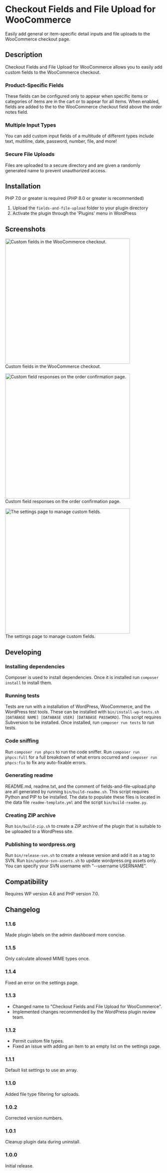<!-- This file is generated by bin/build-readme.py -->

# Checkout Fields and File Upload for WooCommerce

Easily add general or item-specific detail inputs and file uploads to the WooCommerce checkout page.

## Description

Checkout Fields and File Upload for WooCommerce allows you to easily add custom fields to the WooCommerce checkout.

### Product-Specific Fields

These fields can be configured only to appear when specific items or categories of items are in the cart or to appear for all items. When enabled, fields are added to the to the WooCommerce checkout field above the order notes field.

### Multiple Input Types

You can add custom input fields of a multitude of different types include text, multiline, date, password, number, file, and more!

### Secure File Uploads

Files are uploaded to a secure directory and are given a randomly generated name to prevent unauthorized access.

## Installation

PHP 7.0 or greater is required (PHP 8.0 or greater is recommended)

1. Upload the `fields-and-file-upload` folder to your plugin directory
2. Activate the plugin through the \'Plugins\' menu in WordPress

## Screenshots

<p>
<img src="assets/screenshot-1.png" width="400px" alt="Custom fields in the WooCommerce checkout.">
<br>Custom fields in the WooCommerce checkout.
</p>

<p>
<img src="assets/screenshot-2.png" width="400px" alt="Custom field responses on the order confirmation page.">
<br>Custom field responses on the order confirmation page.
</p>

<p>
<img src="assets/screenshot-3.png" width="400px" alt="The settings page to manage custom fields.">
<br>The settings page to manage custom fields.
</p>

## Developing

### Installing dependencies

Composer is used to install dependencies. Once it is installed run `composer install` to install them.

### Running tests

Tests are run with a installation of WordPress, WooCommerce, and the WordPress test tools. These can be installed with `bin/install-wp-tests.sh [DATABASE NAME] [DATABASE USER] [DATABASE PASSWORD]`. This script requires Subversion to be installed. Once installed, run `composer run tests` to run tests.

### Code sniffing

Run `composer run phpcs` to run the code sniffer. Run `composer run phpcs:full` for a full breakdown of what errors occurred and `composer run phpcs:fix` to fix any auto-fixable errors.

### Generating readme

README.md, readme.txt, and the comment of fields-and-file-upload.php are all generated by running `bin/build-readme.sh`. This script requires Python and PIP to be installed. The data to populate these files is located in the data file `readme-template.yml` and the script `bin/build-readme.py`.

### Creating ZIP archive

Run `bin/build-zip.sh` to create a ZIP archive of the plugin that is suitable to be uploaded to a WordPress site.

### Publishing to wordpress.org

Run `bin/release-svn.sh` to create a release version and add it as a tag to SVN. Run `bin/update-svn-assets.sh` to update wordpress.org assets only. You can specify your SVN username with "--username USERNAME".

## Compatibility

Requires WP version 4.6 and PHP version 7.0.

## Changelog

### 1.1.6

Made plugin labels on the admin dashboard more concise.

### 1.1.5

Only calculate allowed MIME types once.

### 1.1.4

Fixed an error on the settings page.

### 1.1.3

- Changed name to "Checkout Fields and File Upload for WooCommerce".
- Implemented changes recommended by the WordPress plugin review team.

### 1.1.2

- Permit custom file types.
- Fixed an issue with adding an item to an empty list on the settings page.

### 1.1.1

Default list settings to use an array.

### 1.1.0

Added file type filtering for uploads.

### 1.0.2

Corrected version numbers.

### 1.0.1

Cleanup plugin data during uninstall.

### 1.0.0

Initial release.
